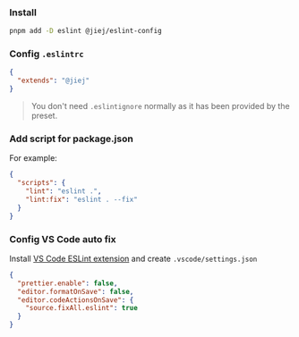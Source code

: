 ### Install

```bash
pnpm add -D eslint @jiej/eslint-config
```

### Config `.eslintrc`

```json
{
  "extends": "@jiej"
}
```

> You don't need `.eslintignore` normally as it has been provided by the preset.
### Add script for package.json

For example:

```json
{
  "scripts": {
    "lint": "eslint .",
    "lint:fix": "eslint . --fix"
  }
}
```

### Config VS Code auto fix

Install [VS Code ESLint extension](https://marketplace.visualstudio.com/items?itemName=dbaeumer.vscode-eslint) and create `.vscode/settings.json`

```json
{
  "prettier.enable": false,
  "editor.formatOnSave": false,
  "editor.codeActionsOnSave": {
    "source.fixAll.eslint": true
  }
}
```
